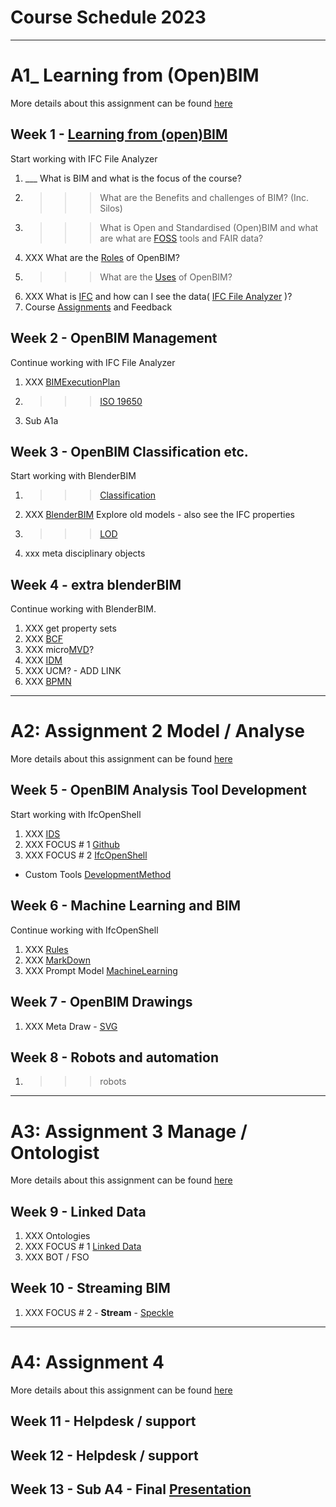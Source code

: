 # Course Schedule  2023
----------------------------------------------------------------
# A1_ Learning from (Open)BIM
More details about this assignment can be found [here](/Assignments/A1)

## Week 1 - [Learning from (open)BIM](/Concepts/Learn_from_BIM)
Start working with IFC File Analyzer
1. ___ What is BIM and what is the focus of the course?
1. >>> What are the Benefits and challenges of BIM? (Inc. Silos)
1. >>> What is Open and Standardised (Open)BIM and what are what are [FOSS](/Concepts/SoftwareLicenses) tools and FAIR data?
1. XXX What are the [Roles](/Roles) of OpenBIM?
1. >>> What are the [Uses](/Uses) of OpenBIM?
1. XXX What is [IFC](/Concepts/IFC) and how can I see the data( [IFC File Analyzer](/Concepts/IFCFileAnalyzer) )?
1. Course [Assignments](/Assignments) and Feedback
  
## Week 2 - OpenBIM Management
Continue working with IFC File Analyzer
1. XXX [BIMExecutionPlan](/Concepts/BIMExecutionPlan)
1. >>> [ISO 19650](/Concepts/ISO19650)

1. Sub A1a

## Week 3 - OpenBIM Classification etc.
Start working with BlenderBIM
1. >>> [Classification](/Concepts/Classification)
1. XXX [BlenderBIM](/Concepts/BlenderBIM) Explore old models - also see the IFC properties
2. >>> [LOD](/Concepts/LOD)
1. xxx meta disciplinary objects

## Week 4 - extra blenderBIM
Continue working with BlenderBIM.
1. XXX get property sets
2. XXX [BCF](/Concepts/BCF)
3. XXX micro[MVD](/Concepts/MVD)?
4. XXX [IDM](/Concepts/IDM)
5. XXX UCM? - ADD LINK
6. XXX [BPMN](/Concepts/BPMN)

----------------------------------------------------------------
# A2: Assignment 2 Model / Analyse
More details about this assignment can be found [here](/Assingnments/A2)

## Week 5 - OpenBIM Analysis Tool Development
Start working with IfcOpenShell
1. XXX [IDS](/Concepts/IDS)
1. XXX FOCUS # 1 [Github](/Concepts/Github)
1. XXX FOCUS # 2 [IfcOpenShell](/Concepts/IfcOpenShell)
- Custom Tools [DevelopmentMethod](/Concepts/DevelopmentMethod)

## Week 6 - Machine Learning and BIM
Continue working with IfcOpenShell
1. XXX [Rules](/Concepts/Rules)
1. XXX [MarkDown](/Concepts/MarkDown)
1. XXX Prompt Model [MachineLearning](/Concepts/MachineLearning)

## Week 7 - OpenBIM Drawings
1. XXX Meta Draw - [SVG](/Concepts/SVG)

## Week 8 - Robots and automation
1. >>> robots

------------------------------------------------------

# A3: Assignment 3 Manage / Ontologist
More details about this assignment can be found [here](/Assingnments/A3)

## Week 9 - Linked Data
1. XXX Ontologies
1. XXX FOCUS # 1 [Linked Data](/Concepts/LinkedData)
1. XXX BOT / FSO

## Week 10 - Streaming BIM
1. XXX FOCUS # 2 - **Stream** - [Speckle](/Concepts/Speckle)

------------------------------------------------------

# A4: Assignment 4
More details about this assignment can be found [here](/Assingmments/A4)

## Week 11 - Helpdesk / support

## Week 12 - Helpdesk / support
   
## Week 13 - Sub A4 - Final [Presentation](Concepts/Presentation)

